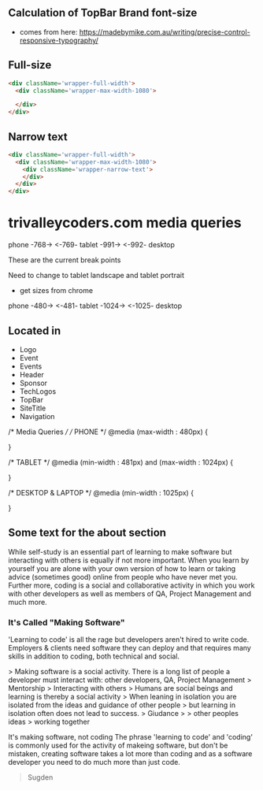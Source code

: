 ## Calculation of TopBar Brand font-size
- comes from here: https://madebymike.com.au/writing/precise-control-responsive-typography/



## Full-size
````html
<div className='wrapper-full-width'>
  <div className='wrapper-max-width-1080'>

  </div>
</div>

````

## Narrow text
````html
<div className='wrapper-full-width'>
  <div className='wrapper-max-width-1080'>
    <div className='wrapper-narrow-text'>
    </div>
  </div>
</div>
````




# trivalleycoders.com media queries

phone -768->  <-769- tablet -991-> <-992- desktop

These are the current break points

Need to change to tablet landscape and tablet portrait
- get sizes from chrome



phone -480-> <-481- tablet -1024-> <-1025- desktop


## Located in
- Logo
- Event
- Events
- Header
- Sponsor
- TechLogos
- TopBar
- SiteTitle
- Navigation

/*
    Media Queries
 */
/* PHONE */
@media (max-width : 480px) {

}

/* TABLET */
@media (min-width : 481px) and (max-width : 1024px) {

}

/* DESKTOP & LAPTOP */
@media (min-width : 1025px) {

}


## Some text for the about section
<p>While self-study is an essential part of learning to make software but interacting with others is equally if not more important. When you learn by yourself you are alone with your own version of how to learn or taking advice (sometimes good) online from people who have never met you. Further more, coding is a social and collaborative activity in which you work with other developers as well as members of QA, Project Management and much more.</p>
<h3>It's Called "Making Software"</h3>
<p>'Learning to code' is all the rage but developers aren't hired to write code. Employers & clients need software they can deploy and that requires many skills in addition to coding, both technical and social.</p>
> Making software is a social activity. There is a long list of people a developer must interact with: other developers, QA, Project Management
> Mentorship
> Interacting with others
> Humans are social beings and learning is thereby a social activity
> When leaning in isolation you are isolated from the ideas and guidance of other people
> but learning in isolation often does not lead to success.
> Giudance
>
> other peoples ideas
> working together


It's making software, not coding
The phrase 'learning to code' and 'coding' is commonly used for the activity of makeing software, but don't be mistaken, creating software takes a lot more than coding and as a software developer you need to do much more than just code.



> Sugden
